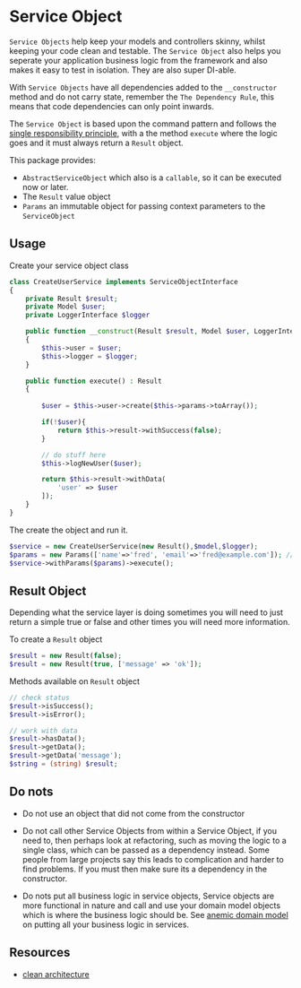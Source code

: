 # Service Object

`Service Objects` help keep your models and controllers skinny, whilst keeping your code clean and testable. The `Service Object` also helps you
seperate your application business logic from the framework and also makes it easy to test in isolation. They are also super DI-able.

With `Service Objects` have all dependencies added to the `__constructor` method and do not carry state, remember the `The Dependency Rule`, this means that code dependencies can only point inwards.

The `Service Object` is based upon the command pattern and follows the [single responsibility principle](https://en.wikipedia.org/wiki/Single-responsibility_principle), with a the method `execute` where the logic goes and it must always return a `Result` object.


This package provides:

- `AbstractServiceObject` which also is a `callable`, so it can be executed now or later.
- The `Result` value object
- `Params` an immutable object for passing context parameters to the `ServiceObject`

## Usage

Create your service object class

```php
class CreateUserService implements ServiceObjectInterface
{
    private Result $result;
    private Model $user; 
    private LoggerInterface $logger

    public function __construct(Result $result, Model $user, LoggerInterface $logger) 
    {
        $this->user = $user;
        $this->logger = $logger;
    } 

    public function execute() : Result
    {
 
        $user = $this->user->create($this->params->toArray());

        if(!$user){
            return $this->result->withSuccess(false);
        }

        // do stuff here
        $this->logNewUser($user);

        return $this->result->withData(
            'user' => $user
        ]);
    }
}
```
The create the object and run it.

```php
$service = new CreateUserService(new Result(),$model,$logger);
$params = new Params(['name'=>'fred', 'email'=>'fred@example.com']); //  See below
$service->withParams($params)->execute();
```




## Result Object

Depending what the service layer is doing sometimes you will need to just return a simple true or false and other times you will need more information.

To create a  `Result` object

```php
$result = new Result(false);
$result = new Result(true, ['message' => 'ok']);
```

Methods available on `Result` object

```php
// check status
$result->isSuccess();
$result->isError();

// work with data
$result->hasData();
$result->getData();
$result->getData('message');
$string = (string) $result;
```

## Do nots

- Do not use an object that did not come from the constructor

- Do not call other Service Objects from within a Service Object, if you need to, then perhaps look at refactoring, such as moving the logic to a single class, which can be passed as a dependency instead. Some people from large projects say this leads to complication and harder to find problems. If you must then make sure its a dependency in the constructor.

- Do nots put all business logic in service objects, Service objects are more functional in nature and call and use your domain model objects which is where the business logic should be. See [anemic domain model](https://martinfowler.com/bliki/AnemicDomainModel.html) on putting all your business logic in services.

## Resources

- [clean architecture](https://blog.cleancoder.com/uncle-bob/2012/08/13/the-clean-architecture.html)

